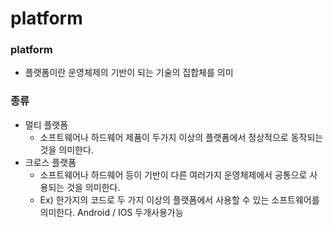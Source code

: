 # platform

### platform
-  플랫폼이란 운영체제의 기반이 되는 기술의 집합체를 의미

### 종류 
- 멀티 플랫폼
  + 소프트웨어나 하드웨어 제품이 두가지 이상의 플랫폼에서 정상적으로 동작되는 것을 의미한다.
- 크로스 플랫폼
  + 소프트웨어나 하드웨어 등이 기반이 다른 여러가지 운영체제에서 공통으로 사용되는 것을 의미한다. 
  + Ex) 한가지의 코드로 두 가지 이상의 플랫폼에서 사용할 수 있는 소프트웨어를 의미한다. Android / IOS 두개사용가능 
